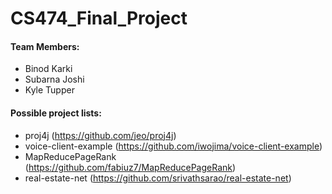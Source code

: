 # CS474_Final_Project

#### Team Members: 
  * Binod Karki
  * Subarna Joshi
  * Kyle Tupper
  
#### Possible project lists:
* proj4j (https://github.com/jeo/proj4j)
* voice-client-example (https://github.com/iwojima/voice-client-example)
* MapReducePageRank (https://github.com/fabiuz7/MapReducePageRank)
* real-estate-net (https://github.com/srivathsarao/real-estate-net)

